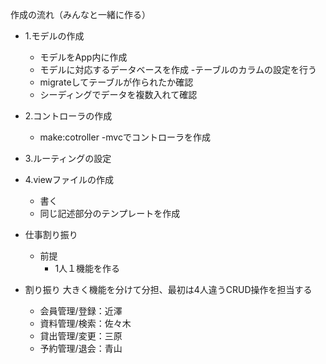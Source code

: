 作成の流れ（みんなと一緒に作る）
- 1.モデルの作成
  - モデルをApp内に作成
  - モデルに対応するデータベースを作成
   -テーブルのカラムの設定を行う
  - migrateしてテーブルが作られたか確認
  - シーディングでデータを複数入れて確認

- 2.コントローラの作成
  - make:cotroller -mvcでコントローラを作成

- 3.ルーティングの設定
- 4.viewファイルの作成
  - 書く
  - 同じ記述部分のテンプレートを作成


- 仕事割り振り
  - 前提
    - 1人１機能を作る

- 割り振り
大きく機能を分けて分担、最初は4人違うCRUD操作を担当する
  - 会員管理/登録：近澤
  - 資料管理/検索：佐々木
  - 貸出管理/変更：三原
  - 予約管理/退会：青山
